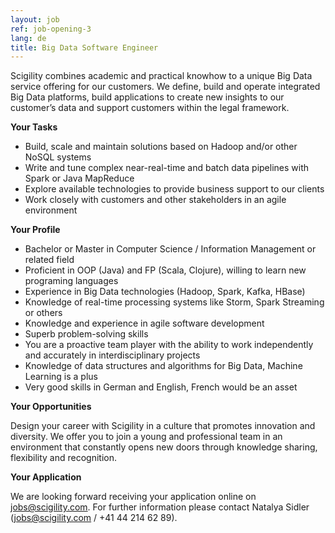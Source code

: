 ```yaml
---
layout: job
ref: job-opening-3
lang: de
title: Big Data Software Engineer
---
```


Scigility combines academic and practical knowhow to a unique Big Data service offering for our customers. We define, build and operate integrated Big Data platforms, build applications to create new insights to our customer’s data and support customers within the legal framework.

<b>Your Tasks</b>

* Build, scale and maintain solutions based on Hadoop and/or other NoSQL systems
* Write and tune complex near-real-time and batch data pipelines with Spark or Java MapReduce
* Explore available technologies to provide business support to our clients
* Work closely with customers and other stakeholders in an agile environment

<b>Your Profile</b>

* Bachelor or Master in Computer Science / Information Management or related field
* Proficient in OOP (Java) and FP (Scala, Clojure), willing to learn new programing languages
* Experience in Big Data technologies (Hadoop, Spark, Kafka, HBase)
* Knowledge of real-time processing systems like Storm, Spark Streaming or others
* Knowledge and experience in agile software development
* Superb problem-solving skills
* You are a proactive team player with the ability to work independently and accurately in interdisciplinary projects
* Knowledge of data structures and algorithms for Big Data, Machine Learning is a plus
* Very good skills in German and English, French would be an asset

<b>Your Opportunities</b>

Design your career with Scigility in a culture that promotes innovation and diversity. We offer you to join a young and professional team in an environment that constantly opens new doors through knowledge sharing, flexibility and recognition.

<b>Your Application</b>

We are looking forward receiving your application online on jobs@scigility.com. For further information please contact Natalya Sidler (jobs@scigility.com / +41 44 214 62 89).